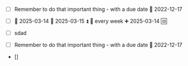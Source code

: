 - [ ] Remember to do that important thing - with a due date 📅 2022-12-17
- [ ] 📅 2025-03-14 🛫 2025-03-15 ⏫ 🔁 every week ➕ 2025-03-14 🆔

-[ ] sdad


- [ ] Remember to do that important thing - with a due date 📅 2022-12-17

- []